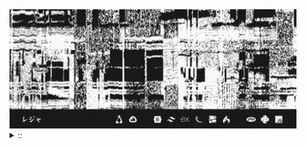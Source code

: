 <img src="./banner.png">
<details><summary> :: </summary>
<!--START_SECTION:waka-->

```
From: 09 August 2024 - To: 19 December 2024

Total Time: 800 hrs 29 mins

Python                     238 hrs 14 mins ///////------------------   27.83 %
PHP                        157 hrs 10 mins /////--------------------   18.36 %
Text                       57 hrs 36 mins  //-----------------------   06.73 %
Other                      55 hrs 30 mins  //-----------------------   06.49 %
```

<!--END_SECTION:waka-->
</details>
